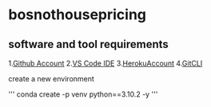 # bosnothousepricing
## software and tool requirements


1.[Github Account](https://github.com)
2.[VS Code IDE](https://code.visualstudio.com/)
3.[HerokuAccount](https://heroku.com)
4.[GitCLI](https://git-scm.com/book/en/v2/Getting-Started-The-Command-Line)

create a new environment

'''
conda create -p venv python==3.10.2 -y
'''